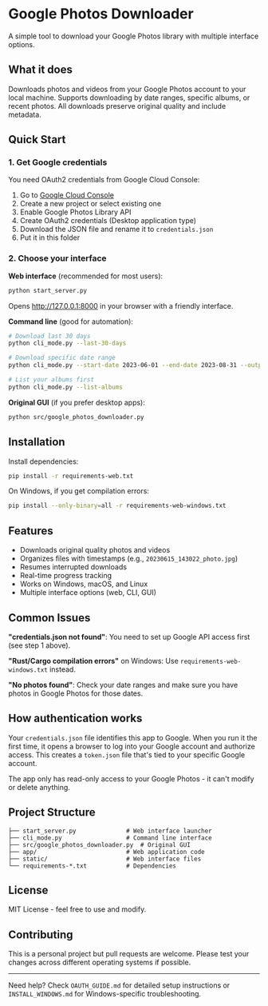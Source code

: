 # Google Photos Downloader

A simple tool to download your Google Photos library with multiple interface options.

## What it does

Downloads photos and videos from your Google Photos account to your local machine. Supports downloading by date ranges, specific albums, or recent photos. All downloads preserve original quality and include metadata.

## Quick Start

### 1. Get Google credentials

You need OAuth2 credentials from Google Cloud Console:
1. Go to [Google Cloud Console](https://console.cloud.google.com/)
2. Create a new project or select existing one
3. Enable Google Photos Library API
4. Create OAuth2 credentials (Desktop application type)
5. Download the JSON file and rename it to `credentials.json`
6. Put it in this folder

### 2. Choose your interface

**Web interface** (recommended for most users):
```bash
python start_server.py
```
Opens http://127.0.0.1:8000 in your browser with a friendly interface.

**Command line** (good for automation):
```bash
# Download last 30 days
python cli_mode.py --last-30-days

# Download specific date range
python cli_mode.py --start-date 2023-06-01 --end-date 2023-08-31 --output "Summer 2023"

# List your albums first
python cli_mode.py --list-albums
```

**Original GUI** (if you prefer desktop apps):
```bash
python src/google_photos_downloader.py
```

## Installation

Install dependencies:
```bash
pip install -r requirements-web.txt
```

On Windows, if you get compilation errors:
```bash
pip install --only-binary=all -r requirements-web-windows.txt
```

## Features

- Downloads original quality photos and videos
- Organizes files with timestamps (e.g., `20230615_143022_photo.jpg`)
- Resumes interrupted downloads
- Real-time progress tracking
- Works on Windows, macOS, and Linux
- Multiple interface options (web, CLI, GUI)

## Common Issues

**"credentials.json not found"**: You need to set up Google API access first (see step 1 above).

**"Rust/Cargo compilation errors"** on Windows: Use `requirements-web-windows.txt` instead.

**"No photos found"**: Check your date ranges and make sure you have photos in Google Photos for those dates.

## How authentication works

Your `credentials.json` file identifies this app to Google. When you run it the first time, it opens a browser to log into your Google account and authorize access. This creates a `token.json` file that's tied to your specific Google account.

The app only has read-only access to your Google Photos - it can't modify or delete anything.

## Project Structure

```
├── start_server.py              # Web interface launcher
├── cli_mode.py                  # Command line interface  
├── src/google_photos_downloader.py  # Original GUI
├── app/                         # Web application code
├── static/                      # Web interface files
└── requirements-*.txt           # Dependencies
```

## License

MIT License - feel free to use and modify.

## Contributing

This is a personal project but pull requests are welcome. Please test your changes across different operating systems if possible.

---

Need help? Check `OAUTH_GUIDE.md` for detailed setup instructions or `INSTALL_WINDOWS.md` for Windows-specific troubleshooting.